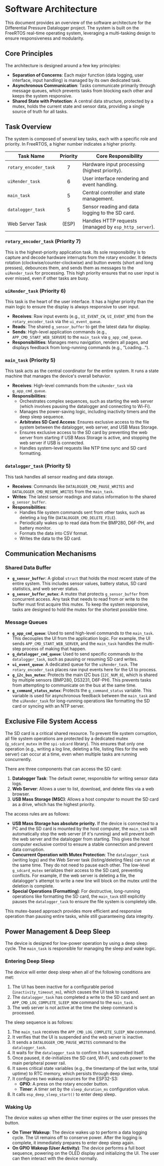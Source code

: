 # Software Architecture

This document provides an overview of the software architecture for the Differential Pressure Datalogger project. The system is built on the FreeRTOS real-time operating system, leveraging a multi-tasking design to ensure responsiveness and modularity.

## Core Principles

The architecture is designed around a few key principles:

*   **Separation of Concerns**: Each major function (data logging, user interface, input handling) is managed by its own dedicated task.
*   **Asynchronous Communication**: Tasks communicate primarily through message queues, which prevents tasks from blocking each other and keeps the system responsive.
*   **Shared State with Protection**: A central data structure, protected by a mutex, holds the current state and sensor data, providing a single source of truth for all tasks.

## Task Overview

The system is composed of several key tasks, each with a specific role and priority. In FreeRTOS, a higher number indicates a higher priority.

| Task Name               | Priority | Core Responsibility                                      |
| ----------------------- | :------: | -------------------------------------------------------- |
| `rotary_encoder_task`   |    7     | Hardware input processing (highest priority).            |
| `uiRender_task`         |    6     | User interface rendering and event handling.             |
| `main_task`             |    5     | Central controller and state management.                 |
| `datalogger_task`       |    5     | Sensor reading and data logging to the SD card.          |
| Web Server Task         |  (ESP)   | Handles HTTP requests (managed by `esp_http_server`).    |

### `rotary_encoder_task` (Priority 7)

This is the highest-priority application task. Its sole responsibility is to capture and decode hardware interrupts from the rotary encoder. It detects rotation (clockwise/counter-clockwise) and button events (short and long presses), debounces them, and sends them as messages to the `uiRender_task` for processing. This high priority ensures that no user input is ever missed, even if other tasks are busy.

### `uiRender_task` (Priority 6)

This task is the heart of the user interface. It has a higher priority than the main logic to ensure the display is always responsive to user input.

*   **Receives**: Raw input events (e.g., `UI_EVENT_CW`, `UI_EVENT_BTN`) from the `rotary_encoder_task` via the `ui_event_queue`.
*   **Reads**: The shared `g_sensor_buffer` to get the latest data for display.
*   **Sends**: High-level application commands (e.g., `APP_CMD_START_WEB_SERVER`) to the `main_task` via `g_app_cmd_queue`.
*   **Responsibilities**: Manages menu navigation, renders all pages, and displays feedback from long-running commands (e.g., "Loading...").

### `main_task` (Priority 5)

This task acts as the central coordinator for the entire system. It runs a state machine that manages the device's overall behavior.

*   **Receives**: High-level commands from the `uiRender_task` via `g_app_cmd_queue`.
*   **Responsibilities**:
    *   Orchestrates complex sequences, such as starting the web server (which involves pausing the datalogger and connecting to Wi-Fi).
    *   Manages the power-saving logic, including inactivity timers and the deep sleep sequence.
    *   **Arbitrates SD Card Access**: Ensures exclusive access to the file system between the datalogger, web server, and USB Mass Storage.
    *   Ensures exclusive access to the SD card by preventing the web server from starting if USB Mass Storage is active, and stopping the web server if USB is connected.
    *   Handles system-level requests like NTP time sync and SD card formatting.

### `datalogger_task` (Priority 5)

This task handles all sensor reading and data storage.

*   **Receives**: Commands like `DATALOGGER_CMD_PAUSE_WRITES` and `DATALOGGER_CMD_RESUME_WRITES` from the `main_task`.
*   **Writes**: The latest sensor readings and status information to the shared `g_sensor_buffer`.
*   **Responsibilities**:
    *   Handles file system commands sent from other tasks, such as deleting a log file (`DATALOGGER_CMD_DELETE_FILE`).
    *   Periodically wakes up to read data from the BMP280, D6F-PH, and battery monitor.
    *   Formats the data into CSV format.
    *   Writes the data to the SD card.

## Communication Mechanisms

### Shared Data Buffer

*   **`g_sensor_buffer`**: A global `struct` that holds the most recent state of the entire system. This includes sensor values, battery status, SD card statistics, and web server status.
*   **`g_sensor_buffer_mutex`**: A mutex that protects `g_sensor_buffer` from concurrent access. Any task that needs to read from or write to the buffer must first acquire this mutex. To keep the system responsive, tasks are designed to hold the mutex for the shortest possible time.

### Message Queues

*   **`g_app_cmd_queue`**: Used to send high-level commands *to* the `main_task`. This decouples the UI from the application logic. For example, the UI sends `APP_CMD_START_WEB_SERVER`, and the `main_task` handles the multi-step process of making that happen.
*   **`g_datalogger_cmd_queue`**: Used to send specific commands *to* the `datalogger_task`, such as pausing or resuming SD card writes.
*   **`ui_event_queue`**: A dedicated queue for the `uiRender_task`. The `rotary_encoder_task` places raw input events here for the UI to process.
*   **`g_i2c_bus_mutex`**: Protects the main I2C bus (`I2C_NUM_0`), which is shared by multiple sensors (BMP280, DS3231, D6F-PH). This prevents tasks from attempting to communicate on the bus at the same time.
*   **`g_command_status_mutex`**: Protects the `g_command_status` variable. This variable is used for asynchronous feedback between the `main_task` and the `uiRender_task` for long-running operations like formatting the SD card or syncing with an NTP server.

## Exclusive File System Access

The SD card is a critical shared resource. To prevent file system corruption, all file system operations are protected by a dedicated mutex (`g_sdcard_mutex` in the `spi-sdcard` library). This ensures that only one operation (e.g., writing a log line, deleting a file, listing files for the web server) can occur at a time, even when multiple tasks are running concurrently.

There are three components that can access the SD card:

1.  **Datalogger Task**: The default owner, responsible for writing sensor data logs.
2.  **Web Server**: Allows a user to list, download, and delete files via a web browser.
3.  **USB Mass Storage (MSC)**: Allows a host computer to mount the SD card as a drive, which has the highest priority.

The access rules are as follows:

*   **USB Mass Storage has absolute priority.** If the device is connected to a PC and the SD card is mounted by the host computer, the `main_task` will automatically stop the web server (if it's running) and will prevent both the web server and the datalogger from starting. This gives the host computer exclusive control to ensure a stable connection and prevent data corruption.
*   **Concurrent Operation with Mutex Protection**: The `datalogger_task` (writing logs) and the Web Server task (listing/deleting files) can run at the same time. They do not need to pause each other. The low-level `g_sdcard_mutex` serializes their access to the SD card, preventing conflicts. For example, if the web server is deleting a file, the datalogger's attempt to write a new line will block on the mutex until the deletion is complete.
*   **Special Operations (Formatting)**: For destructive, long-running operations like formatting the SD card, the `main_task` still explicitly pauses the `datalogger_task` to ensure the file system is completely idle.

This mutex-based approach provides more efficient and responsive operation than pausing entire tasks, while still guaranteeing data integrity.

## Power Management & Deep Sleep

The device is designed for low-power operation by using a deep sleep cycle. The `main_task` is responsible for managing the sleep and wake logic.

### Entering Deep Sleep

The device will enter deep sleep when all of the following conditions are met:

1.  The UI has been inactive for a configurable period (`inactivity_timeout_ms`), which causes the UI task to suspend.
2.  The `datalogger_task` has completed a write to the SD card and sent an `APP_CMD_LOG_COMPLETE_SLEEP_NOW` command to the `main_task`.
3.  The web server is not active at the time the sleep command is processed.

The sleep sequence is as follows:

1.  The `main_task` receives the `APP_CMD_LOG_COMPLETE_SLEEP_NOW` command.
2.  It verifies that the UI is suspended and the web server is inactive.
3.  It sends a `DATALOGGER_CMD_PAUSE_WRITES` command to the `datalogger_task`.
4.  It waits for the `datalogger_task` to confirm it has suspended itself.
5.  Once paused, it de-initializes the SD card, Wi-Fi, and cuts power to the main peripheral power rail.
6.  It saves critical state variables (e.g., the timestamp of the last write, total uptime) to RTC memory, which persists through deep sleep.
7.  It configures two wakeup sources for the ESP32-S3:
    *   **GPIO**: A press on the rotary encoder button.
    *   **Timer**: A timer set by the `sleep_duration_ms` configuration value.
8.  It calls `esp_deep_sleep_start()` to enter deep sleep.

### Waking Up

The device wakes up when either the timer expires or the user presses the button.

*   **On Timer Wakeup**: The device wakes up to perform a data logging cycle. The UI remains off to conserve power. After the logging is complete, it immediately prepares to enter deep sleep again.
*   **On GPIO Wakeup (User Activity)**: The device performs a full boot sequence, powering on the OLED display and initializing the UI. The user can then interact with the device normally.